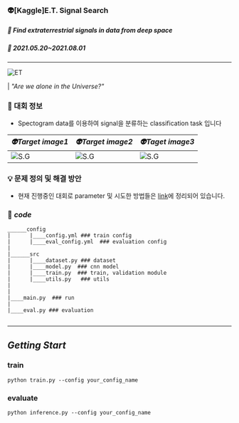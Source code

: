 ### 👽[Kaggle]E.T. Signal Search

##### 🚩 Find extraterrestrial signals in data from deep space
##### 📆 2021.05.20~2021.08.01
---
![ET](https://user-images.githubusercontent.com/65913073/120472505-ef4fb100-c3e0-11eb-9155-b412f43488a9.png)

| *"Are we alone in the Universe?"*

### 📜 대회 정보 
- Spectogram data를 이용하여 signal을 분류하는 classification task 입니다

| *👽Target image1* | *👽Target image2* | *👽Taget image3* | 
| ------------ | ------------ | ------------ |
|![S.G](https://user-images.githubusercontent.com/65913073/120474040-a7318e00-c3e2-11eb-9651-2becf08af7a8.png)|![S.G](https://user-images.githubusercontent.com/65913073/120474045-a862bb00-c3e2-11eb-889e-4d06520a5fc1.png)|![S.G](https://user-images.githubusercontent.com/65913073/120474049-a993e800-c3e2-11eb-8ba4-f3492e89cd11.png)

### 💡 문제 정의 및 해결 방안
- 현재 진행중인 대회로 parameter 및 시도한 방법들은 [link](https://vimhjk.oopy.io/3a624cba-ecb1-4d4c-bebc-dca5493b6198)에 정리되어 있습니다.

### 📑 *code*
```
______config
|      |____config.yml ### train config
|      |____eval_config.yml  ### evaluation config
|
|______src
|      |____dataset.py ### dataset
|      |____model.py  ### cnn model
|      |____train.py  ### train, validation module
|      |____utils.py   ### utils
|
|
|____main.py  ### run
|
|____eval.py ### evaluation


```
---
## *Getting Start*

### train
`python train.py --config your_config_name`
### evaluate
`python inference.py --config your_config_name`

